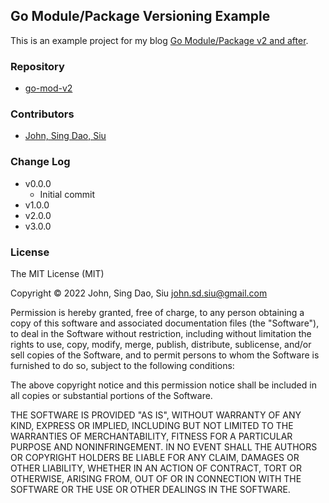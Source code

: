 ## Go Module/Package Versioning Example

This is an example project for my blog [Go Module/Package v2 and after](https://johnsiu.com/blog/go-mod-v2/).

### Repository

- [go-mod-v2](https://github.com/J-Siu/go-mod-v2)

### Contributors

- [John, Sing Dao, Siu](https://github.com/J-Siu)

### Change Log

- v0.0.0
  - Initial commit
- v1.0.0
- v2.0.0
- v3.0.0

### License

The MIT License (MIT)

Copyright © 2022 John, Sing Dao, Siu <john.sd.siu@gmail.com>

Permission is hereby granted, free of charge, to any person obtaining a copy of this software and associated documentation files (the "Software"), to deal in the Software without restriction, including without limitation the rights to use, copy, modify, merge, publish, distribute, sublicense, and/or sell copies of the Software, and to permit persons to whom the Software is furnished to do so, subject to the following conditions:

The above copyright notice and this permission notice shall be included in all copies or substantial portions of the Software.

THE SOFTWARE IS PROVIDED "AS IS", WITHOUT WARRANTY OF ANY KIND, EXPRESS OR IMPLIED, INCLUDING BUT NOT LIMITED TO THE WARRANTIES OF MERCHANTABILITY, FITNESS FOR A PARTICULAR PURPOSE AND NONINFRINGEMENT. IN NO EVENT SHALL THE AUTHORS OR COPYRIGHT HOLDERS BE LIABLE FOR ANY CLAIM, DAMAGES OR OTHER LIABILITY, WHETHER IN AN ACTION OF CONTRACT, TORT OR OTHERWISE, ARISING FROM, OUT OF OR IN CONNECTION WITH THE SOFTWARE OR THE USE OR OTHER DEALINGS IN THE SOFTWARE.
